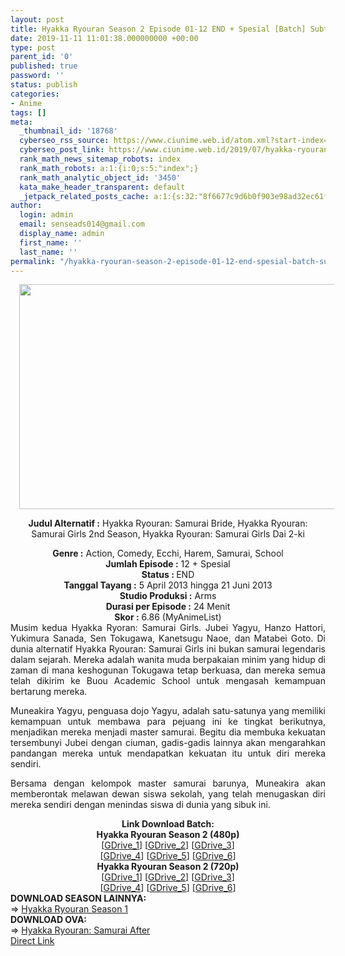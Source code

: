 ```yaml
---
layout: post
title: Hyakka Ryouran Season 2 Episode 01-12 END + Spesial [Batch] Subtitle Indonesia
date: 2019-11-11 11:01:38.000000000 +00:00
type: post
parent_id: '0'
published: true
password: ''
status: publish
categories:
- Anime
tags: []
meta:
  _thumbnail_id: '18768'
  cyberseo_rss_source: https://www.ciunime.web.id/atom.xml?start-index=1951&max-results=150
  cyberseo_post_link: https://www.ciunime.web.id/2019/07/hyakka-ryouran-season-2-episode-01-12.html
  rank_math_news_sitemap_robots: index
  rank_math_robots: a:1:{i:0;s:5:"index";}
  rank_math_analytic_object_id: '3450'
  kata_make_header_transparent: default
  _jetpack_related_posts_cache: a:1:{s:32:"8f6677c9d6b0f903e98ad32ec61f8deb";a:2:{s:7:"expires";i:1654322609;s:7:"payload";a:0:{}}}
author:
  login: admin
  email: senseads014@gmail.com
  display_name: admin
  first_name: ''
  last_name: ''
permalink: "/hyakka-ryouran-season-2-episode-01-12-end-spesial-batch-subtitle-indonesia/"
---
```

<div style="text-align: center;">
<div class="separator" style="clear: both; text-align: center;"><a href="https://1.bp.blogspot.com/-WN9c7dp1d7A/XRznUBhSw1I/AAAAAAAAazo/mu3Gc8QizhAXOJ6TaARvVbTC07FWs0sNgCPcBGAYYCw/s1600/Hyakka%2BRyouran%2BSeason%2B2.jpg" imageanchor="1" style="margin-left: 1em; margin-right: 1em;"><img border="0" data-original-height="720" data-original-width="1280" height="360" src="{{ site.baseurl }}/assets/2019/11/Hyakka%2BRyouran%2BSeason%2B2.jpg" width="640" /></a></div>
<div style="text-align: left;"></div>
<p><b>Judul</b><b><b> Alternatif</b> :</b> Hyakka Ryouran: Samurai Bride, Hyakka Ryouran: Samurai Girls 2nd Season, Hyakka Ryouran: Samurai Girls Dai 2-ki</div>
<div style="text-align: center;"><b><b>Genre :</b></b> Action, Comedy, Ecchi, Harem, Samurai, School</div>
<div style="text-align: center;"><b>Jumlah Episode :</b> 12 + Spesial<br /><b>Status :&nbsp;</b>END<br /><b>Tanggal Tayang :</b> 5 April 2013 hingga 21 Juni 2013<br /><b>Studio Produksi :</b> Arms<br /><b>Durasi per Episode :</b> 24 Menit</div>
<div style="text-align: center;"><b>Skor :</b> 6.86 (MyAnimeList)</div>
<div style="text-align: center;"></div>
<div style="text-align: justify;">Musim kedua Hyakka Ryoran: Samurai Girls. Jubei Yagyu, Hanzo Hattori, Yukimura Sanada, Sen Tokugawa, Kanetsugu Naoe, dan Matabei Goto. Di dunia alternatif Hyakka Ryouran: Samurai Girls ini bukan samurai legendaris dalam sejarah. Mereka adalah wanita muda berpakaian minim yang hidup di zaman di mana keshogunan Tokugawa tetap berkuasa, dan mereka semua telah dikirim ke Buou Academic School untuk mengasah kemampuan bertarung mereka.</p>
<p>Muneakira Yagyu, penguasa dojo Yagyu, adalah satu-satunya yang memiliki kemampuan untuk membawa para pejuang ini ke tingkat berikutnya, menjadikan mereka menjadi master samurai. Begitu dia membuka kekuatan tersembunyi Jubei dengan ciuman, gadis-gadis lainnya akan mengarahkan pandangan mereka untuk mendapatkan kekuatan itu untuk diri mereka sendiri.</p>
<p>Bersama dengan kelompok master samurai barunya, Muneakira akan memberontak melawan dewan siswa sekolah, yang telah menugaskan diri mereka sendiri dengan menindas siswa di dunia yang sibuk ini.</p></div>
<div style="text-align: justify;"></div>
<div style="text-align: justify;"></div>
<div style="text-align: center;"><b>Link Download Batch:</b></div>
<div style="text-align: center;"><b>Hyakka Ryouran Season 2 (480p)</b></div>
<div style="text-align: center;">[<a href="https://drive.google.com/uc?id=1RqbFnWfvY7_tvIMiV63BpOgKg6MchwNP" target="_blank" rel="noopener">GDrive_1</a>] [<a href="https://drive.google.com/uc?id=1srU_11G8vuo6SScMmUM8ly3isSBr8F-F" target="_blank" rel="noopener">GDrive_2</a>] [<a href="https://drive.google.com/uc?id=1GWuexcgXj6xIeeYqMnKEeWbLdLMdDvIL" target="_blank" rel="noopener">GDrive_3</a>]<br />[<a href="https://drive.google.com/uc?export=download&amp;id=1uqMcuclX7fLetYv2saSJf_vlLlaAy42i" target="_blank" rel="noopener">GDrive_4</a>] [<a href="https://drive.google.com/uc?export=download&amp;id=1QTktZKlUeZilFPoZEheY9N1HesNnptI6" target="_blank" rel="noopener">GDrive_5</a>] [<a href="https://drive.google.com/uc?export=download&amp;id=179ftANwArOtu56UwdIRsn2JPJMoZghMg" target="_blank" rel="noopener">GDrive_6</a>]</div>
<div style="text-align: center;"><b>Hyakka Ryouran Season 2 (720p)</b><br />[<a href="https://drive.google.com/uc?id=1JkpKmLPPBzWRK3e0TOYzyvWnwjHDx2XH" target="_blank" rel="noopener">GDrive_1</a>] [<a href="https://drive.google.com/uc?id=1FGCx55VKBtXrFCMAY-1jI8-z7SfbaL7r" target="_blank" rel="noopener">GDrive_2</a>] [<a href="https://drive.google.com/uc?id=1vLudQF7zCYumR-sN6DNYJAw9nifiHkMM" target="_blank" rel="noopener">GDrive_3</a>]<br />[<a href="https://drive.google.com/uc?export=download&amp;id=1Apk38pCJKCXuixkS807WjyrA3lkareWv" target="_blank" rel="noopener">GDrive_4</a>] [<a href="https://drive.google.com/uc?export=download&amp;id=1myyKvJ2v1gmqHe3BG7iPnkIMCfHT3Th5" target="_blank" rel="noopener">GDrive_5</a>] [<a href="https://drive.google.com/uc?export=download&amp;id=1qUJLj9EU6TKM3jZQz5TFVJ7IpwKQJnuj" target="_blank" rel="noopener">GDrive_6</a>]
<div style="text-align: left;"></div>
<div style="text-align: left;"></div>
<div style="text-align: left;"><b>DOWNLOAD SEASON LAINNYA:</b></div>
<div style="text-align: left;"></div>
<div style="text-align: left;">=&gt;&nbsp;<a href="https://www.ciunime.web.id/2019/07/hyakka-ryouran-season-1-episode-01-12.html" target="_blank" rel="noopener">Hyakka Ryouran Season 1</a></div>
<div style="text-align: left;"></div>
<div style="text-align: left;"><b>DOWNLOAD OVA:</b></div>
<div style="text-align: left;"></div>
<div style="text-align: left;">=&gt;&nbsp;<a href="https://www.ciunime.web.id/2019/07/hyakka-ryouran-samurai-after-episode-01.html" target="_blank" rel="noopener">Hyakka Ryouran: Samurai After</a></div>
<div style="text-align: left;"></div>
</div>
<link rel="stylesheet" href="https://cdnjs.cloudflare.com/ajax/libs/font-awesome/4.7.0/css/font-awesome.min.css" />
<div class="divbtn"> <a href="https://handymansurrender.com/fihup8buzv?key=94550f7ce39444073321dde3b8782f97" class="btn"><i class="fa fa-download"></i> Direct Link</a> </div>
